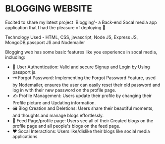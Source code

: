 # BLOGGING WEBSITE 

Excited to share my latest project 'Blogging'- a Back-end Socal media app application that I had the pleasure of deploying 🚀

Technology Used - HTML, CSS, javascript, Node JS, Express JS, MongoDB,passport JS and Nodemailer

Blogging web has some basic features like you experience in socal media, including:

* 🔏 User Authentication: Valid and secure Signup and Login by Using passport js.
* 🗝️ Forgot Password: Implementing the Forgot Password Feature, used by Nodemailer, ensures the user 
can easily reset their old password and log in with their new password on the profile page.
* ✍️ Profile Management: Users update their  profile by changing their Profile picture and Updating information.
* 🖼️ Blog Creation and Deletions: Users share their beautiful moments, and thoughts and manage blogs effortlessly.
* 📄 Feed Page/profile page: Users see all of their Created blogs on the profile page and all people's blogs on the feed page.
* ❤️ Socal Interactions: Users like/dislike their blogs like social media applications.
